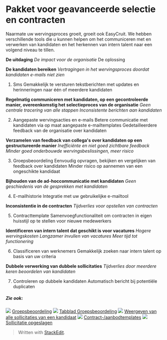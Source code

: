 # Pakket voor geavanceerde selectie en contracten

Naarmate uw wervingsproces groeit, groeit ook EasyCruit. We hebben verschillende tools die u kunnen helpen om het communiceren met en verwerken van kandidaten en het herkennen van intern talent naar een volgend niveau te tillen.

**De uitdaging**
*De impact voor de organisatie*
De oplossing

**De kandidaten bereiken**
*Vertragingen in het wervingsproces doordat kandidaten e-mails niet zien*
1. Sms
Gemakkelijk te versturen tekstberichten met updates en herinneringen naar één of meerdere kandidaten

**Regelmatig communiceren met kandidaten, op een gecontroleerde manier, overeenkomstig het selectieproces van de organisatie**
*Geen centrale tracering van alle stappen
Inconsistente berichten aan kandidaten*

2. Aangepaste wervingsacties en e-mails
Betere communicatie met kandidaten via op maat aangepaste e-mailtemplates
Gedetailleerdere feedback van de organisatie over kandidaten

**Verzamelen van feedback van collega's over kandidaten op een gestructureerde manier**
*Inefficiënte en niet goed zichtbare feedback
Minder goed onderbouwde wervingsbeslissingen, meer risico*

3. Groepsbeoordeling
Eenvoudig opvragen, bekijken en vergelijken van feedback over kandidaten
Minder risico op aannemen van een ongeschikte kandidaat

**Bijhouden van de ad-hoccommunicatie met kandidaten**
*Geen geschiedenis van de gesprekken met kandidaten*

4. E-mailhistorie
Integratie met uw gebruikelijke e-mailtool

**Inconsistentie in de contracten**
*Tijdverlies voor opstellen van contracten*

5. Contracttemplate
Samenvoegfunctionaliteit om contracten in eigen huisstijl op te stellen voor nieuwe medewerkers

**Identificeren van intern talent dat geschikt is voor vacatures**
*Hogere wervingskosten
Langzamer invullen van vacatures
Meer tijd tot functionering*

6. Classificeren van werknemers
Gemakkelijk zoeken naar intern talent op basis van uw criteria

**Dubbele verwerking van dubbele sollicitaties**
*Tijdverlies door meerdere keren beoordelen van kandidaten*

7. Controleren op dubbele kandidaten
Automatisch bericht bij potentiële duplicaten

##### Zie ook:

![](../Resources/Images/icon-document-link.png)  [Groepsbeoordeling](collaborative_rating_panel_review.htm)
![](../Resources/Images/icon-document-link.png)  [Tabblad Groepsbeoordeling](collaborative_rating_tab.htm)
![](../Resources/Images/icon-document-link.png)  [Weergeven van alle sollicitaties van een kandidaat](viewing_a_candidates_multiple_applications.htm)
![](../Resources/Images/icon-document-link.png)  [Contract-/aanbodtemplates](employment_contacts.htm)
![](../Resources/Images/icon-document-link.png)  [Sollicitatie opgeslagen](application_saved.htm)


> Written with [StackEdit](https://stackedit.io/).
<!--stackedit_data:
eyJoaXN0b3J5IjpbLTc4OTY3MTQ1Ml19
-->